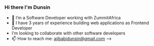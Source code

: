 ### Hi there I'm Dunsin



- 🔭 I’m a Software Developer working with ZummitAfrica
- 🌱 I have 3 years of experience building web applications as Frontend Developer
- I'm looking to collaborate with other software developers
- 📫 How to reach me: ajibabidunsin@gmail.com
-->
